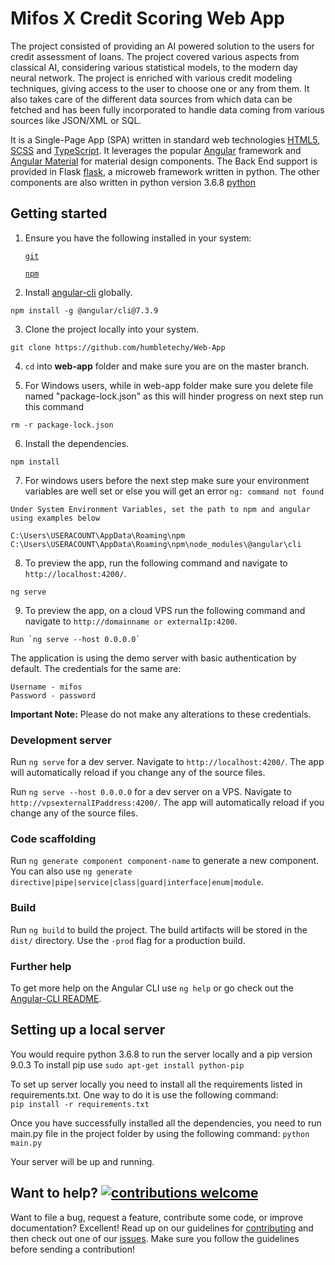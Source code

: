 # Mifos X Credit Scoring Web App

The project consisted of providing an AI powered solution to the users for credit assessment of loans. The project covered various aspects from classical AI, considering various statistical models, to the modern day neural network. The project is enriched with various credit modeling techniques, giving access to the user to choose one or any from them. It also takes care of the different data sources from which data can be fetched and has been fully incorporated to handle data coming from various sources like JSON/XML or SQL.

It is a Single-Page App (SPA) written in standard web technologies [HTML5](http://whatwg.org/html), [SCSS](http://sass-lang.com) and [TypeScript](http://www.typescriptlang.org). It leverages the popular [Angular](https://angular.io/) framework and [Angular Material](https://material.angular.io/) for material design components. The Back End support is provided in Flask [flask](https://flask.palletsprojects.com/en/1.1.x/), a microweb framework written in python. The other components are also written in python version 3.6.8 [python](https://www.python.org/)

## Getting started

1. Ensure you have the following installed in your system:

    [`git`](https://git-scm.com/downloads)

    [`npm`](https://nodejs.org/en/download/)

2. Install [angular-cli](https://github.com/angular/angular-cli) globally.
```
npm install -g @angular/cli@7.3.9
```

3. Clone the project locally into your system.
```
git clone https://github.com/humbletechy/Web-App
```

4. `cd` into **web-app** folder and make sure you are on the master branch.

5. For Windows users, while in web-app folder make sure you delete file named "package-lock.json" as this will hinder progress on next step run this command 
```
rm -r package-lock.json
```

6. Install the dependencies.
```
npm install
```

7. For windows users before the next step make sure your environment variables are well set or else you will get an error `ng: command not found` 
```
Under System Environment Variables, set the path to npm and angular using examples below

C:\Users\USERACOUNT\AppData\Roaming\npm
C:\Users\USERACOUNT\AppData\Roaming\npm\node_modules\@angular\cli
```

8. To preview the app, run the following command and navigate to `http://localhost:4200/`.
```
ng serve
```

9. To preview the app, on a cloud VPS run the following command and navigate to `http://domainname or externalIp:4200`.
```
Run `ng serve --host 0.0.0.0` 
```

The application is using the demo server with basic authentication by default. The credentials for the same are:
 
    Username - mifos
    Password - password

**Important Note:** Please do not make any alterations to these credentials.


### Development server

Run `ng serve` for a dev server. Navigate to `http://localhost:4200/`. The app will automatically reload if you change any of the source files.

Run `ng serve --host 0.0.0.0` for a dev server on a VPS. Navigate to `http://vpsexternalIPaddress:4200/`. The app will automatically reload if you change any of the source files.

### Code scaffolding

Run `ng generate component component-name` to generate a new component. You can also use
`ng generate directive|pipe|service|class|guard|interface|enum|module`.

### Build

Run `ng build` to build the project. The build artifacts will be stored in the `dist/` directory. Use the `-prod` flag for a production build.

### Further help

To get more help on the Angular CLI use `ng help` or go check out the
[Angular-CLI README](https://github.com/angular/angular-cli).


## Setting up a local server

You would require python 3.6.8 to run the server locally and a pip version 9.0.3
To install pip use 
`sudo apt-get install python-pip`

To set up server locally you need to install all the requirements listed in requirements.txt. One way to do it is use the following command:  
`pip install -r requirements.txt`

Once you have successfully installed all the dependencies, you need to run main.py file in the project folder by using the following command:
`python main.py`

Your server will be up and running.

## Want to help? [![contributions welcome](https://img.shields.io/badge/contributions-welcome-brightgreen.svg?style=flat)](https://github.com/openMF/web-app/issues)

Want to file a bug, request a feature, contribute some code, or improve documentation? Excellent! Read up on our guidelines for [contributing](.github/CONTRIBUTING.md) and then check out one of our [issues](https://github.com/openMF/web-app/issues). Make sure you follow the guidelines before sending a contribution!

